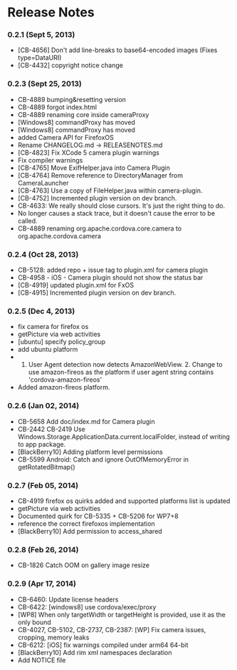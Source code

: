 <!--
#
# Licensed to the Apache Software Foundation (ASF) under one
# or more contributor license agreements.  See the NOTICE file
# distributed with this work for additional information
# regarding copyright ownership.  The ASF licenses this file
# to you under the Apache License, Version 2.0 (the
# "License"); you may not use this file except in compliance
# with the License.  You may obtain a copy of the License at
# 
# http://www.apache.org/licenses/LICENSE-2.0
# 
# Unless required by applicable law or agreed to in writing,
# software distributed under the License is distributed on an
# "AS IS" BASIS, WITHOUT WARRANTIES OR CONDITIONS OF ANY
#  KIND, either express or implied.  See the License for the
# specific language governing permissions and limitations
# under the License.
#
-->
# Release Notes

### 0.2.1 (Sept 5, 2013)
* [CB-4656] Don't add line-breaks to base64-encoded images (Fixes type=DataURI)
* [CB-4432] copyright notice change

### 0.2.3 (Sept 25, 2013)
* CB-4889 bumping&resetting version
* CB-4889 forgot index.html
* CB-4889 renaming core inside cameraProxy
* [Windows8] commandProxy has moved
* [Windows8] commandProxy has moved
* added Camera API for FirefoxOS
* Rename CHANGELOG.md -> RELEASENOTES.md
* [CB-4823] Fix XCode 5 camera plugin warnings
* Fix compiler warnings
* [CB-4765] Move ExifHelper.java into Camera Plugin
* [CB-4764] Remove reference to DirectoryManager from CameraLauncher
* [CB-4763] Use a copy of FileHelper.java within camera-plugin.
* [CB-4752] Incremented plugin version on dev branch.
* CB-4633: We really should close cursors.  It's just the right thing to do.
* No longer causes a stack trace, but it doesn't cause the error to be called.
* CB-4889 renaming org.apache.cordova.core.camera to org.apache.cordova.camera

 ### 0.2.4 (Oct 28, 2013)
* CB-5128: added repo + issue tag to plugin.xml for camera plugin
* CB-4958 - iOS - Camera plugin should not show the status bar
* [CB-4919] updated plugin.xml for FxOS
* [CB-4915] Incremented plugin version on dev branch.

### 0.2.5 (Dec 4, 2013)
* fix camera for firefox os
* getPicture via web activities
* [ubuntu] specify policy_group
* add ubuntu platform
* 1. User Agent detection now detects AmazonWebView. 2. Change to use amazon-fireos as the platform if user agent string contains 'cordova-amazon-fireos'
* Added amazon-fireos platform.

### 0.2.6 (Jan 02, 2014)
* CB-5658 Add doc/index.md for Camera plugin
* CB-2442 CB-2419 Use Windows.Storage.ApplicationData.current.localFolder, instead of writing to app package.
* [BlackBerry10] Adding platform level permissions
* CB-5599 Android: Catch and ignore OutOfMemoryError in getRotatedBitmap()

### 0.2.7 (Feb 05, 2014)
* CB-4919 firefox os quirks added and supported platforms list is updated
* getPicture via web activities
* Documented quirk for CB-5335 + CB-5206 for WP7+8
* reference the correct firefoxos implementation
* [BlackBerry10] Add permission to access_shared

### 0.2.8 (Feb 26, 2014)
* CB-1826 Catch OOM on gallery image resize

### 0.2.9 (Apr 17, 2014)
* CB-6460: Update license headers
* CB-6422: [windows8] use cordova/exec/proxy
* [WP8] When only targetWidth or targetHeight is provided, use it as the only bound
* CB-4027, CB-5102, CB-2737, CB-2387: [WP] Fix camera issues, cropping, memory leaks
* CB-6212: [iOS] fix warnings compiled under arm64 64-bit
* [BlackBerry10] Add rim xml namespaces declaration
* Add NOTICE file
